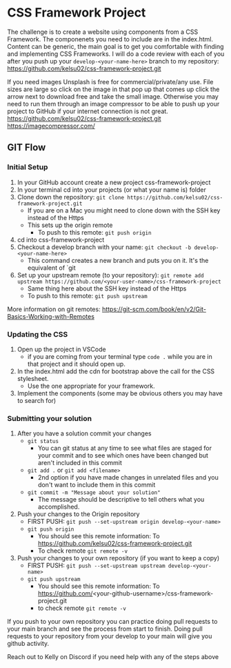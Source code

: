 # CSS Framework Project

The challenge is to create a website using components from a CSS Framework. The componenets you need to include are in the index.html. Content can be generic, the main goal is to get you comfortable with finding and implementing CSS Frameworks. I will do a code review with each of you after you push up your `develop-<your-name-here>` branch to my repository: https://github.com/kelsu02/css-framework-project.git

If you need images Unsplash is free for commercial/private/any use. File sizes are large so click on the image in that pop up that comes up click the arrow next to download free and take the small image. Otherwise you may need to run them through an image compressor to be able to push up your project to GitHub if your internet connection is not great.
https://github.com/kelsu02/css-framework-project.git
https://imagecompressor.com/


## GIT Flow

### Initial Setup

1. In your GitHub account create a new project css-framework-project
2. In your terminal cd into your projects (or what your name is) folder
3. Clone down the repository: `git clone https://github.com/kelsu02/css-framework-project.git`
    - If you are on a Mac you might need to clone down with the SSH key instead of the Https
    - This sets up the origin remote
        - To push to this remote: `git push origin`
4. cd into css-framework-project
5. Checkout a develop branch with your name: `git checkout -b develop-<your-name-here>`
    - This command creates a new branch and puts you on it. It's the equivalent of `git
6. Set up your upstream remote (to your repository): `git remote add upstream https://github.com/<your-user-name>/css-framework-project`
    - Same thing here about the SSH key instead of the Https
    - To push to this remote: `git push upstream`  

More information on git remotes: https://git-scm.com/book/en/v2/Git-Basics-Working-with-Remotes

### Updating the CSS

1. Open up the project in VSCode
    - if you are coming from your terminal type `code .` while you are in that project and it should open up.
2. In the index.html add the cdn for bootstrap above the call for the CSS stylesheet.
    - Use the one appropriate for your framework.
3. Implement the components (some may be obvious others you may have to search for)

### Submitting your solution

1. After you have a solution commit your changes
    - `git status`
        - You can git status at any time to see what files are staged for your commit and to see which ones have been changed but aren't included in this commit
    - `git add .` or `git add <filename>` 
        - 2nd option if you have made changes in unrelated files and you don't want to include them in this commit
    - `git commit -m "Message about your solution"`
        - The message should be descriptive to tell others what you accomplished.
2. Push your changes to the Origin repository
    - FIRST PUSH: `git push --set-upstream origin develop-<your-name>`
    - `git push origin`
        - You should see this remote information: To https://github.com/kelsu02/css-framework-project.git
        - To check remote `git remote -v`
3. Push your changes to your own repository (if you want to keep a copy)
    - FIRST PUSH: `git push --set-upstream upstream develop-<your-name>`
    - `git push upstream`
        - You should see this remote information: To https://github.com/<your-github-username\>/css-framework-project.git
        - to check remote `git remote -v`

If you push to your own repository you can practice doing pull requests to your main branch and see the process from start to finish. Doing pull requests to your repository from your develop to your main will give you github activity.

Reach out to Kelly on Discord if you need help with any of the steps above
